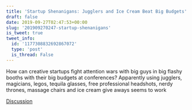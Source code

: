 ```yaml
---
title: 'Startup Shenanigans: Jugglers and Ice Cream Beat Big Budgets'
draft: false
date: 2019-09-27T02:47:53+00:00
slug: '201909270247-startup-shenanigans'
is_tweet: true
tweet_info:
  id: '1177308832692867072'
  type: 'post'
  is_thread: False
---
```




How can creative startups fight attention wars with big guys in big flashy booths with their big budgets at conferences? Apparently using jugglers, magicians, legos, tequila glasses, free professional headshots, nerdy thrones, massage chairs and ice cream give aways seems to work

[Discussion](https://x.com/sytelus/status/1177308832692867072)
